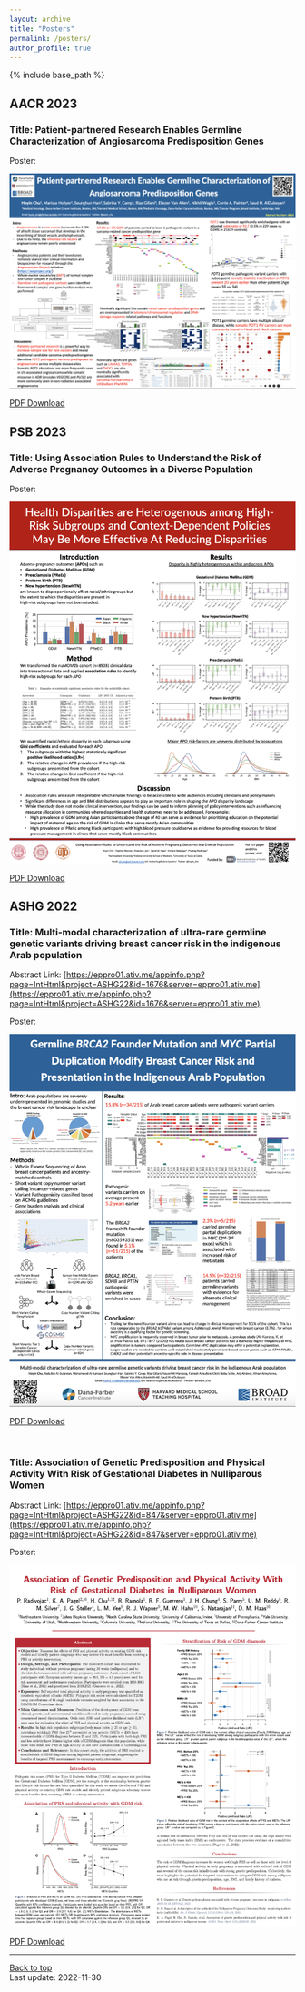 ```yaml
---
layout: archive
title: "Posters"
permalink: /posters/
author_profile: true
---
```


{% include base_path %}

## AACR 2023

### Title: Patient-partnered Research Enables Germline Characterization of Angiosarcoma Predisposition Genes

Poster:

<img src="/images/posters/AACR_2023_Screenshot.png" alt="AACR 2023 Poster Presentation">

[PDF Download](/files/AACR_2023_Presentation.pdf)

## PSB 2023

### Title: Using Association Rules to Understand the Risk of Adverse Pregnancy Outcomes in a Diverse Population

Poster:

<img src="/images/posters/PSB_2023_nuMOM2b_Poster.png" alt="PSB 2023 Poster">

[PDF Download](/files/nuMOM2b_disparity_poster.pdf)

## ASHG 2022

<!-- <img src="/images/posters/ASHG_2022_Photo.jpg" alt="ASHG 2022 Poster Presentation" style="max-height: 300px; height: 100%; width: auto;"> -->

### Title: Multi-modal characterization of ultra-rare germline genetic variants driving breast cancer risk in the indigenous Arab population

Abstract Link: [https://eppro01.ativ.me/appinfo.php?page=IntHtml&project=ASHG22&id=1676&server=eppro01.ativ.me](https://eppro01.ativ.me/appinfo.php?page=IntHtml&project=ASHG22&id=1676&server=eppro01.ativ.me)

Poster:

<img src="/images/posters/ASHG_2022_Poster.png" alt="ASHG 2022 Poster">

[PDF Download](/files/ASHG_2022_Presentation.pdf)

<br/>

### Title: Association of Genetic Predisposition and Physical Activity With Risk of Gestational Diabetes in Nulliparous Women

Abstract Link: [https://eppro01.ativ.me/appinfo.php?page=IntHtml&project=ASHG22&id=847&server=eppro01.ativ.me](https://eppro01.ativ.me/appinfo.php?page=IntHtml&project=ASHG22&id=847&server=eppro01.ativ.me)

Poster:

<img src="/images/posters/ASHG_2022_nuMOM2b_Poster.png" alt="ASHG 2022 nuMOM2b Poster">

[PDF Download](/files/nuMoM2b_poster_ASHG_2022.pdf)

---
<a href="#top">Back to top</a>
<br/>
Last update: 2022-11-30
